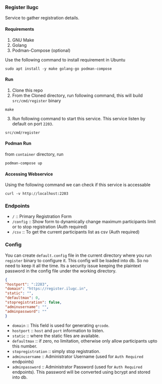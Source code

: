### Register Ilugc

Service to gather registration details.

#### Requirements

1. GNU Make
2. Golang
3. Podman-Compose (optional)

Use the following command to install requirement in Ubuntu
```console
sudo apt install -y make golang-go podman-compose
```

#### Run

1. Clone this repo
2. From the Cloned directory, run following command, this will build `src/cmd/register` binary
```console
make
```
3. Run following command to start this service.  This service listen by default on port `2203`.
```console
src/cmd/register
```

#### Podman Run

from `container` directory, run
```console
podman-compose up
```

#### Accessing Webservice

Using the following command we can check if this service is accessable
```console
curl -v http://localhost:2203
```

### Endpoints

- `/` :: Primary Registration Form
- `/config` :: Show form to dynamically change maximum participants limit or to stop registration (Auth required)
- `/csv` :: To get the current participants list as csv (Auth required)

### Config

You can create `default.config` file in the current directory where you run `register` binary to configure it. This config will be loaded into db. So no need to keep it all the time. Its a security issue keeping the plaintext password in the config file under the working directory.
```json
{
"hostport": ":2203",
"domain": "https://register.ilugc.in",
"static": "",
"defaultmax": 0,
"stopregistration": false,
"adminusername": "",
"adminpassword": ""
}
```

- `domain` :: This field is used for generating `qrcode`.
- `hostport` :: `host` and `port` information to listen.
- `static` :: where the static files are available.
- `defaultmax` :: if zero, no limitation, otherwise only allow participants upto this number.
- `stopregistration` :: simply stop registration.
- `adminusername` :: Administrator Username (used for `Auth Required` endpoints)
- `adminpassword` :: Administrator Password (used for `Auth Required` endpoints). This password will be converted using bcrypt and stored into db.
